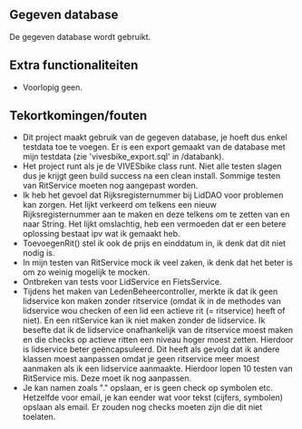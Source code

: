 ## Gegeven database
De gegeven database wordt gebruikt.

## Extra functionaliteiten
- Voorlopig geen.

## Tekortkomingen/fouten
- Dit project maakt gebruik van de gegeven database, je hoeft dus enkel testdata toe te voegen. Er is een export gemaakt van de database met mijn testdata (zie 'vivesbike_export.sql' in /databank).
- Het project runt als je de VIVESbike class runt. Niet alle testen slagen dus je krijgt geen build success na een clean install. Sommige testen van RitService moeten nog aangepast worden.
- Ik heb het gevoel dat Rijksregisternummer bij LidDAO voor problemen kan zorgen.
Het lijkt verkeerd om telkens een nieuw Rijksregisternummer aan te maken en deze telkens om te zetten van en naar String. Het lijkt omslachtig, heb een vermoeden dat er een betere oplossing bestaat ipv wat ik gemaakt heb.
- ToevoegenRit() stel ik ook de prijs en einddatum in, ik denk dat dit niet nodig is.
- In mijn testen van RitService mock ik veel zaken, ik denk dat het beter is om zo weinig mogelijk te mocken.
- Ontbreken van tests voor LidService en FietsService.
- Tijdens het maken van LedenBeheercontroller, merkte ik dat ik geen lidservice kon maken zonder ritservice (omdat ik in de methodes van lidservice wou checken of een lid een actieve rit (= ritservice) heeft of niet).
En een ritService kan ik niet maken zonder de lidservice. Ik besefte dat ik de lidservice onafhankelijk van de ritservice moest maken en die checks op actieve ritten een niveau hoger moest zetten. 
Hierdoor is lidservice beter geëncapsuleerd.
Dit heeft als gevolg dat ik andere klassen moest aanpassen omdat je geen ritservice meer moest aanmaken als ik een lidservice aanmaakte.
Hierdoor lopen 10 testen van RitService mis. Deze moet ik nog aanpassen.
- Je kan namen zoals "." opslaan, er is geen check op symbolen etc. Hetzelfde voor email, je kan eender wat voor tekst (cijfers, symbolen) opslaan als email.
Er zouden nog checks moeten zijn die dit niet toelaten.

